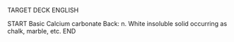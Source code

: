 TARGET DECK
ENGLISH

START
Basic
Calcium carbonate
Back: n. White insoluble solid occurring as chalk, marble, etc.
END
